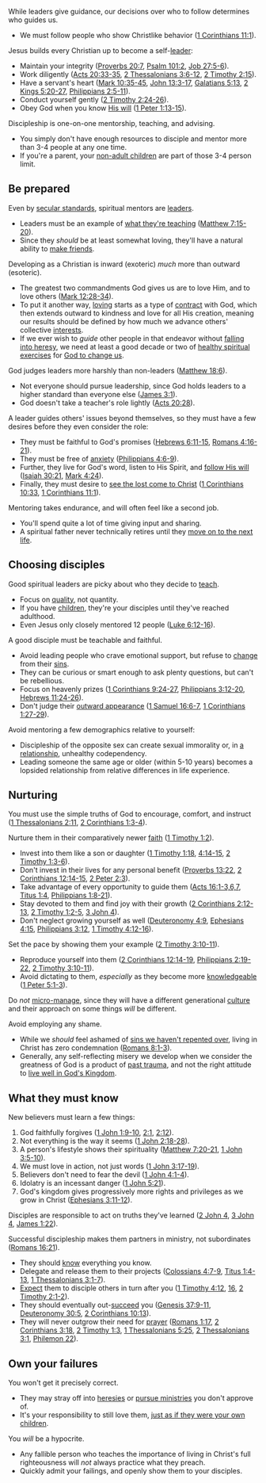 
While leaders give guidance, our decisions over who to follow determines who guides us.

- We must follow people who show Christlike behavior ([1 Corinthians 11:1](https://biblehub.com/1_corinthians/11-1.htm)).

Jesus builds every Christian up to become a self-[leader](mgmt-church.md):

- Maintain your integrity ([Proverbs 20:7](https://biblehub.com/proverbs/20-7.htm), [Psalm 101:2](https://biblehub.com/psalms/101-2.htm), [Job 27:5-6](https://biblehub.com/bsb/job/27.htm)).
- Work diligently ([Acts 20:33-35](https://biblehub.com/bsb/acts/20.htm), [2 Thessalonians 3:6-12](https://biblehub.com/bsb/2_thessalonians/3.htm), [2 Timothy 2:15](https://biblehub.com/2_timothy/2-15.htm)).
- Have a servant's heart ([Mark 10:35-45](https://biblehub.com/bsb/mark/10.htm), [John 13:3-17](https://biblehub.com/bsb/john/13.htm), [Galatians 5:13](https://biblehub.com/galatians/5-13.htm), [2 Kings 5:20-27](https://biblehub.com/bsb/2_kings/5.htm), [Philippians 2:5-11](https://biblehub.com/bsb/philippians/2.htm)).
- Conduct yourself gently ([2 Timothy 2:24-26](https://biblehub.com/bsb/2_timothy/2.htm)).
- Obey God when you know [His will](god-will.md) ([1 Peter 1:13-15](https://biblehub.com/bsb/1_peter/1.htm)).

Discipleship is one-on-one mentorship, teaching, and advising.

- You simply don't have enough resources to disciple and mentor more than 3-4 people at any one time.
- If you're a parent, your [non-adult children](parenting-2_children.md) are part of those 3-4 person limit.

## Be prepared

Even by [secular standards](mgmt-1_why.md), spiritual mentors are [leaders](mgmt-1_why.md).

- Leaders must be an example of [what they're teaching](understanding.md) ([Matthew 7:15-20](https://biblehub.com/bsb/matthew/7.htm)).
- Since they *should* be at least somewhat loving, they'll have a natural ability to [make friends](people-4_friends.md).

Developing as a Christian is inward (exoteric) *much* more than outward (esoteric).

- The greatest two commandments God gives us are to love Him, and to love others ([Mark 12:28-34](https://biblehub.com/bsb/mark/12.htm)).
- To put it another way, [loving](people-love.md) starts as a type of [contract](people-contracts.md) with God, which then extends outward to kindness and love for all His creation, meaning our results should be defined by how much we advance others' collective [interests](purpose.md).
- If we ever wish to *guide* other people in that endeavor without [falling into heresy](conflicts-christian.md), we need at least a good decade or two of [healthy spiritual exercises](spiritual-exercises.md) for [God to change us](identity.md).

God judges leaders more harshly than non-leaders ([Matthew 18:6](https://biblehub.com/matthew/18-6.htm)).

- Not everyone should pursue leadership, since God holds leaders to a higher standard than everyone else ([James 3:1](https://biblehub.com/james/3-1.htm)).
- God doesn't take a teacher's role lightly ([Acts 20:28](https://biblehub.com/acts/20-28.htm)).

A leader guides others' issues beyond themselves, so they must have a few desires before they even consider the role:

- They must be faithful to God's promises ([Hebrews 6:11-15](https://biblehub.com/bsb/hebrews/6.htm), [Romans 4:16-21](https://biblehub.com/bsb/romans/4.htm)).
- They must be free of [anxiety](mind-feelings-happiness-stress.md) ([Philippians 4:6-9](https://biblehub.com/bsb/philippians/4.htm)).
- Further, they live for God's word, listen to His Spirit, and [follow His will](god-will.md) ([Isaiah 30:21](https://biblehub.com/isaiah/30-21.htm), [Mark 4:24](https://biblehub.com/mark/4-24.htm)).
- Finally, they must desire to [see the lost come to Christ](evangelism.md) ([1 Corinthians 10:33](https://biblehub.com/1_corinthians/10-33.htm), [1 Corinthians 11:1](https://biblehub.com/1_corinthians/11-1.htm)).

Mentoring takes endurance, and will often feel like a second job.

- You'll spend quite a lot of time giving input and sharing.
- A spiritual father never technically retires until they [move on to the next life](legacy.md).

## Choosing disciples

Good spiritual leaders are picky about who they decide to [teach](education.md).

- Focus on [quality](values-quality.md), not quantity.
- If you have [children](people-family.md), they're your disciples until they've reached adulthood.
- Even Jesus only closely mentored 12 people ([Luke 6:12-16](https://biblehub.com/bsb/luke/6.htm)).

A good disciple must be teachable and faithful.

- Avoid leading people who crave emotional support, but refuse to [change](people-changes.md) from their [sins](morality-sins.md).
- They can be curious or smart enough to ask plenty questions, but can't be rebellious.
- Focus on heavenly prizes ([1 Corinthians 9:24-27](https://biblehub.com/bsb/1_corinthians/9.htm), [Philippians 3:12-20](https://biblehub.com/bsb/philippians/3.htm), [Hebrews 11:24-26](https://biblehub.com/bsb/hebrews/11.htm)).
- Don't judge their [outward appearance](image.md) ([1 Samuel 16:6-7](https://biblehub.com/bsb/1_samuel/16.htm), [1 Corinthians 1:27-29](https://biblehub.com/bsb/1_corinthians/1.htm)).

Avoid mentoring a few demographics relative to yourself:

- Discipleship of the opposite sex can create sexual immorality or, in [a relationship](relationships-3_marriage.md), unhealthy codependency.
- Leading someone the same age or older (within 5-10 years) becomes a lopsided relationship from relative differences in life experience.

## Nurturing

You must use the simple truths of God to encourage, comfort, and instruct ([1 Thessalonians 2:11](https://biblehub.com/2_thessalonians/2-11.htm), [2 Corinthians 1:3-4](https://biblehub.com/bsb/2_corinthians/1.htm)).

Nurture them in their comparatively newer [faith](understanding-certainty.md) ([1 Timothy 1:2](https://biblehub.com/1_timothy/1-2.htm)).

- Invest into them like a son or daughter ([1 Timothy 1:18](https://biblehub.com/1_timothy/1-18.htm), [4:14-15](https://biblehub.com/bsb/1_timothy/4.htm), [2 Timothy 1:3-6](https://biblehub.com/bsb/2_timothy/1.htm)).
- Don't invest in their lives for any personal benefit ([Proverbs 13:22](https://biblehub.com/proverbs/13-22.htm), [2 Corinthians 12:14-15](https://biblehub.com/bsb/2_corinthians/12.htm), [2 Peter 2:3](https://biblehub.com/2_peter/2-3.htm)).
- Take advantage of every opportunity to guide them ([Acts 16:1-3,6,7](https://biblehub.com/bsb/acts/16.htm), [Titus 1:4](https://biblehub.com/titus/1-4.htm), [Philippians 1:8-21](https://biblehub.com/bsb/philippians/1.htm)).
- Stay devoted to them and find joy with their growth ([2 Corinthians 2:12-13](https://biblehub.com/bsb/2_corinthians/2.htm), [2 Timothy 1:2-5](https://biblehub.com/bsb/2_timothy/1.htm), [3 John 4](https://biblehub.com/3_john/1-4.htm)).
- Don't neglect growing yourself as well ([Deuteronomy 4:9](https://biblehub.com/deuteronomy/4-9.htm), [Ephesians 4:15](https://biblehub.com/ephesians/4-15.htm), [Philippians 3:12](https://biblehub.com/philippians/3-12.htm), [1 Timothy 4:12-16](https://biblehub.com/bsb/1_timothy/4.htm)).

Set the pace by showing them your example ([2 Timothy 3:10-11](https://biblehub.com/bsb/2_timothy/3.htm)).

- Reproduce yourself into them ([2 Corinthians 12:14-19](https://biblehub.com/bsb/2_corinthians/12.htm), [Philippians 2:19-22](https://biblehub.com/bsb/philippians/2.htm), [2 Timothy 3:10-11](https://biblehub.com/bsb/2_timothy/3.htm)).
- Avoid dictating to them, *especially* as they become more [knowledgeable](understanding.md) ([1 Peter 5:1-3](https://biblehub.com/bsb/1_peter/5.htm)).

Do *not* [micro-manage](mgmt-1_why.md), since they will have a different generational [culture](people-culture.md) and their approach on some things *will* be different.

Avoid employing any shame.

- While we *should* feel ashamed of [sins we haven't repented over](morality-sins.md), living in Christ has zero condemnation ([Romans 8:1-3](https://biblehub.com/bsb/romans/8.htm)).
- Generally, any self-reflecting misery we develop when we consider the greatness of God is a product of [past trauma](hardship-ptsd.md), and not the right attitude to [live well in God's Kingdom](https://theologos.site/millennium/).

## What they must know

New believers must learn a few things:

1. God faithfully forgives ([1 John 1:9-10](https://biblehub.com/bsb/1_john/1.htm), [2:1](https://biblehub.com/1_john/2-1.htm), [2:12](https://biblehub.com/1_john/2-12.htm)).
2. Not everything is the way it seems ([1 John 2:18-28](https://biblehub.com/bsb/1_john/2.htm)).
3. A person's lifestyle shows their spirituality ([Matthew 7:20-21](https://biblehub.com/bsb/matthew/7.htm), [1 John 3:5-10](https://biblehub.com/bsb/1_john/3.htm)).
4. We must love in action, not just words ([1 John 3:17-19](https://biblehub.com/bsb/1_john/3.htm)).
5. Believers don't need to fear the devil ([1 John 4:1-4](https://biblehub.com/bsb/1_john/4.htm)).
6. Idolatry is an incessant danger ([1 John 5:21](https://biblehub.com/1_john/5-21.htm)).
7. God's kingdom gives progressively more rights and privileges as we grow in Christ ([Ephesians 3:11-12](https://biblehub.com/bsb/ephesians/3.htm)).

Disciples are responsible to act on truths they've learned ([2 John 4](https://biblehub.com/2_john/1-4.htm), [3 John 4](https://biblehub.com/3_john/1-4.htm), [James 1:22](https://biblehub.com/james/1-22.htm)).

Successful discipleship makes them partners in ministry, not subordinates ([Romans 16:21](https://biblehub.com/romans/16-21.htm)).

- They should [know](understanding.md) everything you know.
- Delegate and release them to their projects ([Colossians 4:7-9](https://biblehub.com/bsb/colossians/4.htm), [Titus 1:4-13](https://biblehub.com/bsb/titus/1.htm), [1 Thessalonians 3:1-7](https://biblehub.com/bsb/1_thessalonians/3.htm)).
- [Expect](imagination.md) them to disciple others in turn after you ([1 Timothy 4:12](https://biblehub.com/1_timothy/4-12.htm), [16](https://biblehub.com/1_timothy/4-16.htm), [2 Timothy 2:1-2](https://biblehub.com/bsb/2_timothy/2.htm)).
- They should eventually out-[succeed](success-1_why.md) you ([Genesis 37:9-11](https://biblehub.com/bsb/genesis/37.htm), [Deuteronomy 30:5](https://biblehub.com/deuteronomy/30-5.htm), [2 Corinthians 10:13](https://biblehub.com/2_corinthians/10-13.htm)).
- They will never outgrow their need for [prayer](spiritual-exercises-prayer.md) ([Romans 1:17](https://biblehub.com/romans/1-17.htm), [2 Corinthians 3:18](https://biblehub.com/2_corinthians/3-18.htm), [2 Timothy 1:3](https://biblehub.com/2_timothy/1-3.htm), [1 Thessalonians 5:25](https://biblehub.com/1_thessalonians/5-25.htm), [2 Thessalonians 3:1](https://biblehub.com/2_thessalonians/3-1.htm), [Philemon 22](https://biblehub.com/philemon/1-22.htm)).

## Own your failures

You won't get it precisely correct.

- They may stray off into [heresies](conflicts-christian.md) or [pursue ministries](mgmt-church.md) you don't approve of.
- It's your responsibility to still love them, [just as if they were your own children](parenting-3_teenagers.md).

You *will* be a hypocrite.

- Any fallible person who teaches the importance of living in Christ's full righteousness will *not* always practice what they preach.
- Quickly admit your failings, and openly show them to your disciples.
